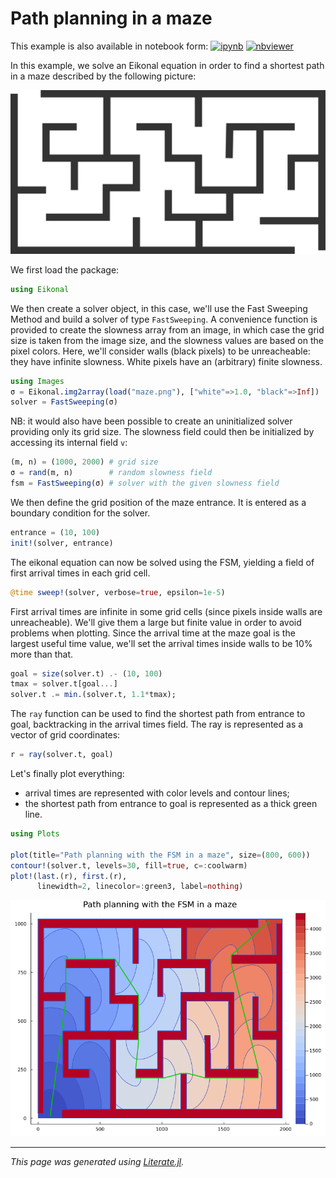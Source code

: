 # Path planning in a maze

This example is also available in notebook form:
[![ipynb](https://img.shields.io/badge/download-ipynb-blue)](maze.ipynb)
[![nbviewer](https://img.shields.io/badge/show-nbviewer-blue.svg)](https://nbviewer.jupyter.org/github/triscale-innov/Eikonal.jl/blob/main/docs/maze/maze.ipynb)

In this example, we solve an Eikonal equation in order to find a shortest path
in a maze described by the following picture:

![](maze.png)

We first load the package:

````julia
using Eikonal
````

We then create a solver object, in this case, we'll use the Fast Sweeping
Method and build a solver of type `FastSweeping`. A convenience function is
provided to create the slowness array from an image, in which case the grid
size is taken from the image size, and the slowness values are based on the
pixel colors. Here, we'll consider walls (black pixels) to be unreacheable:
they have infinite slowness. White pixels have an (arbitrary) finite slowness.

````julia
using Images
σ = Eikonal.img2array(load("maze.png"), ["white"=>1.0, "black"=>Inf])
solver = FastSweeping(σ)
````

NB: it would also have been possible to create an uninitialized solver providing only its grid size. The slowness field could then be initialized by accessing its internal field `v`:
```julia
(m, n) = (1000, 2000) # grid size
σ = rand(m, n)        # random slowness field
fsm = FastSweeping(σ) # solver with the given slowness field
```

We then define the grid position of the maze entrance. It is entered as a boundary condition for the solver.

````julia
entrance = (10, 100)
init!(solver, entrance)
````

The eikonal equation can now be solved using the FSM, yielding a field of
first arrival times in each grid cell.

````julia
@time sweep!(solver, verbose=true, epsilon=1e-5)
````

First arrival times are infinite in some grid cells (since pixels inside walls
are unreacheable). We'll give them a large but finite value in order to avoid
problems when plotting. Since the arrival time at the maze goal is the largest
useful time value, we'll set the arrival times inside walls to be 10% more than that.

````julia
goal = size(solver.t) .- (10, 100)
tmax = solver.t[goal...]
solver.t .= min.(solver.t, 1.1*tmax);
````

The `ray` function can be used to find the shortest path from entrance to
goal, backtracking in the arrival times field. The ray is represented as a vector of grid coordinates:

````julia
r = ray(solver.t, goal)
````

Let's finally plot everything:

- arrival times are represented with color levels and contour lines;
- the shortest path from entrance to goal is represented as a thick green line.

````julia
using Plots

plot(title="Path planning with the FSM in a maze", size=(800, 600))
contour!(solver.t, levels=30, fill=true, c=:coolwarm)
plot!(last.(r), first.(r),
      linewidth=2, linecolor=:green3, label=nothing)
````

![](path.png)

---

*This page was generated using [Literate.jl](https://github.com/fredrikekre/Literate.jl).*

